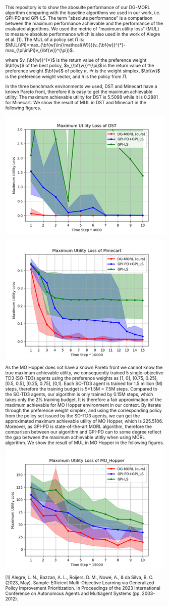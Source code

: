 This repository is to show the abosulte performance of our DG-MORL algorithm comparing with the baseline algorithms we used in our work, i.e. GPI-PD and GPI-LS.
The term "absolute performance" is a comparison between the maximum performance achievable and the performance of the evaluated algorithms. 
We used the metric of "maximum utility loss" (MUL) to measure absolute performance which is also used in the work of Alegre et al. [1].
The MUL of a policy set $\Pi$ is: $MUL(\Pi)=max_{\bf{w}\in{\mathcal{W}}}(v_{\bf{w}}^{*}-max_{\pi\in\Pi}v_{\bf{w}}^{\pi})$.

where $v_{\bf{w}}^{*}$ is the return value of the preference weight $\bf{w}$ of the best policy, $v_{\bf{w}}^{\pi}$ is the return value of the preference weight $\bf{w}$ of policy $\pi$, $\mathcal{W}$ is the weight simplex, $\bf{w}$ is the preference weight vector, and $\pi$ is the policy from $\Pi$.

In the three benchmark environments we used, DST and Minecart have a known Pareto front, therefore it is easy to get the maximum achievable utility. The maximum achievable utility for DST is 5.5098 while it is 0.2881 for Minecart. We show the result of MUL in DST and Minecart in the following figures.

![figurea](https://github.com/MORL12345/DG-MORL/blob/main/MUL/MUL%20DST.png)

![figurea](https://github.com/MORL12345/DG-MORL/blob/main/MUL/MUL%20minecart.png)

As the MO Hopper does not have a known Pareto front we cannot know the true maximum achievable utility, we consequently trained 5 single-objective TD3 (SO-TD3) agents using the preference weights as [1, 0], [0.75, 0.25], [0.5, 0.5], [0.25, 0.75], [0,1]. Each SO-TD3 agent is trained for 1.5 million (M) steps, therefore the training budget is 5*1.5M = 7.5M steps. Compared to the SO-TD3 agents, our algorithm is only trained by 0.15M steps, which takes only the 2% training budget.
It is therefore a fair approximation of the maximum achievable for MO Hopper environment in our context. By iterate through the preference weight simplex, and using the corresponding policy from the policy set issued by the SO-TD3 agents, we can get the approximated maximum achievable utility of MO Hopper, which is 225.5106. Moreover, as GPI-PD is state-of-the-art MORL algorithm, therefore the comparison between our algorithm and GPI-PD can to some degree reflect the gap between the maximum achievable utitliy when using MORL algorithm. 
We show the result of MUL in MO Hopper in the following figures.

![figurea](https://github.com/MORL12345/DG-MORL/blob/main/MUL/MUL%20MO%20Hopper.png)

[1] Alegre, L. N., Bazzan, A. L., Roijers, D. M., Nowé, A., & da Silva, B. C. (2023, May). Sample-Efficient Multi-Objective Learning via Generalized Policy Improvement Prioritization. In Proceedings of the 2023 International Conference on Autonomous Agents and Multiagent Systems (pp. 2003-2012).
